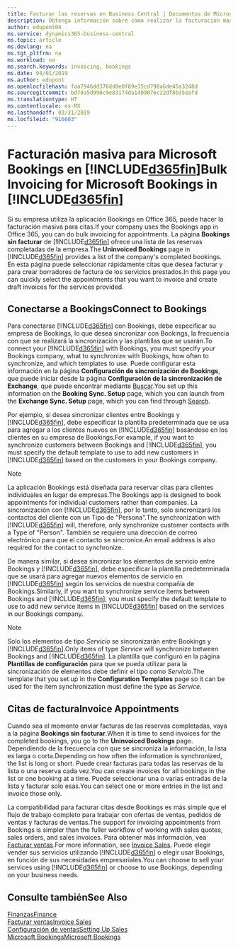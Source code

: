 ```yaml
---
title: Facturar las reservas en Business Central | Documentos de Microsoft
description: Obtenga información sobre cómo realizar la facturación masiva desde Microsoft Bookings en Business Central.
author: edupont04
ms.service: dynamics365-business-central
ms.topic: article
ms.devlang: na
ms.tgt_pltfrm: na
ms.workload: na
ms.search.keywords: invoicing, bookings
ms.date: 04/01/2019
ms.author: edupont
ms.openlocfilehash: faa7946dd376dd8e0f89e35cd798a6de45a3248d
ms.sourcegitcommit: bd78a5d990c9e83174da1409076c22df8b35eafd
ms.translationtype: HT
ms.contentlocale: es-MX
ms.lasthandoff: 03/31/2019
ms.locfileid: "916603"
---
```

# <a name="bulk-invoicing-for-microsoft-bookings-in-included365finincludesd365finmdmd"></a><span data-ttu-id="4ec1e-103">Facturación masiva para Microsoft Bookings en [!INCLUDE[d365fin](includes/d365fin_md.md)]</span><span class="sxs-lookup"><span data-stu-id="4ec1e-103">Bulk Invoicing for Microsoft Bookings in [!INCLUDE[d365fin](includes/d365fin_md.md)]</span></span>
<span data-ttu-id="4ec1e-104">Si su empresa utiliza la aplicación Bookings en Office 365, puede hacer la facturación masiva para citas.</span><span class="sxs-lookup"><span data-stu-id="4ec1e-104">If your company uses the Bookings app in Office 365, you can do bulk invoicing for appointments.</span></span> <span data-ttu-id="4ec1e-105">La página **Bookings sin facturar** de [!INCLUDE[d365fin](includes/d365fin_md.md)] ofrece una lista de las reservas completadas de la empresa.</span><span class="sxs-lookup"><span data-stu-id="4ec1e-105">The **Uninvoiced Bookings** page in [!INCLUDE[d365fin](includes/d365fin_md.md)] provides a list of the company's completed bookings.</span></span> <span data-ttu-id="4ec1e-106">En esta página puede seleccionar rápidamente citas que desea facturar y para crear borradores de factura de los servicios prestados.</span><span class="sxs-lookup"><span data-stu-id="4ec1e-106">In this page you can quickly select the appointments that you want to invoice and create draft invoices for the services provided.</span></span>  

## <a name="connect-to-bookings"></a><span data-ttu-id="4ec1e-107">Conectarse a Bookings</span><span class="sxs-lookup"><span data-stu-id="4ec1e-107">Connect to Bookings</span></span>
<span data-ttu-id="4ec1e-108">Para conectarse [!INCLUDE[d365fin](includes/d365fin_md.md)] con Bookings, debe especificar su empresa de Bookings, lo que desea sincronizar con Bookings, la frecuencia con que se realizará la sincronización y las plantillas que se usarán.</span><span class="sxs-lookup"><span data-stu-id="4ec1e-108">To connect your [!INCLUDE[d365fin](includes/d365fin_md.md)] with Bookings, you must specify your Bookings company, what to synchronize with Bookings, how often to synchronize, and which templates to use.</span></span> <span data-ttu-id="4ec1e-109">Puede configurar esta información en la página **Configuración de sincronización de Bookings**, que puede iniciar desde la página **Configuración de la sincronización de Exchange**, que puede encontrar mediante [Buscar](ui-search.md).</span><span class="sxs-lookup"><span data-stu-id="4ec1e-109">You set up this information on the **Booking Sync. Setup** page, which you can launch from the **Exchange Sync. Setup** page, which you can find through [Search](ui-search.md).</span></span>  

<span data-ttu-id="4ec1e-110">Por ejemplo, si desea sincronizar clientes entre Bookings y [!INCLUDE[d365fin](includes/d365fin_md.md)], debe especificar la plantilla predeterminada que se usa para agregar a los clientes nuevos en [!INCLUDE[d365fin](includes/d365fin_md.md)] basándose en los clientes en su empresa de Bookings.</span><span class="sxs-lookup"><span data-stu-id="4ec1e-110">For example, if you want to synchronize customers between Bookings and [!INCLUDE[d365fin](includes/d365fin_md.md)], you must specify the default template to use to add new customers in [!INCLUDE[d365fin](includes/d365fin_md.md)] based on the customers in your Bookings company.</span></span>  

> [!NOTE]
> <span data-ttu-id="4ec1e-111">La aplicación Bookings está diseñada para reservar citas para clientes individuales en lugar de empresas.</span><span class="sxs-lookup"><span data-stu-id="4ec1e-111">The Bookings app is designed to book appointments for individual customers rather than companies.</span></span> <span data-ttu-id="4ec1e-112">La sincronización con [!INCLUDE[d365fin](includes/d365fin_md.md)], por lo tanto, solo sincronizará los contactos del cliente con un Tipo de "Persona".</span><span class="sxs-lookup"><span data-stu-id="4ec1e-112">The synchronization with [!INCLUDE[d365fin](includes/d365fin_md.md)] will, therefore, only synchronize customer contacts with a Type of "Person".</span></span> <span data-ttu-id="4ec1e-113">También se requiere una dirección de correo electrónico para que el contacto se sincronice.</span><span class="sxs-lookup"><span data-stu-id="4ec1e-113">An email address is also required for the contact to synchronize.</span></span>  

<span data-ttu-id="4ec1e-114">De manera similar, si desea sincronizar los elementos de servicio entre Bookings y [!INCLUDE[d365fin](includes/d365fin_md.md)], debe especificar la plantilla predeterminada que se usará para agregar nuevos elementos de servicio en [!INCLUDE[d365fin](includes/d365fin_md.md)] según los servicios de nuestra compañía de Bookings.</span><span class="sxs-lookup"><span data-stu-id="4ec1e-114">Similarly, if you want to synchronize service items between Bookings and [!INCLUDE[d365fin](includes/d365fin_md.md)], you must specify the default template to use to add new service items in [!INCLUDE[d365fin](includes/d365fin_md.md)] based on the services in our Bookings company.</span></span>  

> [!NOTE]
> <span data-ttu-id="4ec1e-115">Solo los elementos de tipo *Servicio* se sincronizarán entre Bookings y [!INCLUDE[d365fin](includes/d365fin_md.md)].</span><span class="sxs-lookup"><span data-stu-id="4ec1e-115">Only items of type *Service* will synchronize between Bookings and [!INCLUDE[d365fin](includes/d365fin_md.md)].</span></span> <span data-ttu-id="4ec1e-116">La plantilla que configuró en la página **Plantillas de configuración** para que se pueda utilizar para la sincronización de elementos debe definir el tipo como *Servicio*.</span><span class="sxs-lookup"><span data-stu-id="4ec1e-116">The template that you set up in the **Configuration Templates** page so it can be used for the item synchronization must define the type as *Service*.</span></span>

## <a name="invoice-appointments"></a><span data-ttu-id="4ec1e-117">Citas de factura</span><span class="sxs-lookup"><span data-stu-id="4ec1e-117">Invoice Appointments</span></span>
<span data-ttu-id="4ec1e-118">Cuando sea el momento enviar facturas de las reservas completadas, vaya a la página **Bookings sin facturar**.</span><span class="sxs-lookup"><span data-stu-id="4ec1e-118">When it is time to send invoices for the completed bookings, you go to the **Uninvoiced Bookings** page.</span></span> <span data-ttu-id="4ec1e-119">Dependiendo de la frecuencia con que se sincroniza la información, la lista es larga o corta.</span><span class="sxs-lookup"><span data-stu-id="4ec1e-119">Depending on how often the information is synchronized, the list is long or short.</span></span> <span data-ttu-id="4ec1e-120">Puede crear facturas para todas las reservas de la lista o una reserva cada vez.</span><span class="sxs-lookup"><span data-stu-id="4ec1e-120">You can create invoices for all bookings in the list or one booking at a time.</span></span> <span data-ttu-id="4ec1e-121">Puede seleccionar una o varias entradas de la lista y facturar solo esas.</span><span class="sxs-lookup"><span data-stu-id="4ec1e-121">You can select one or more entries in the list and invoice those only.</span></span>  

<span data-ttu-id="4ec1e-122">La compatibilidad para facturar citas desde Bookings es más simple que el flujo de trabajo completo para trabajar con ofertas de ventas, pedidos de ventas y facturas de ventas.</span><span class="sxs-lookup"><span data-stu-id="4ec1e-122">The support for invoicing appointments from Bookings is simpler than the fuller workflow of working with sales quotes, sales orders, and sales invoices.</span></span> <span data-ttu-id="4ec1e-123">Para obtener más información, vea [Facturar ventas](sales-how-invoice-sales.md).</span><span class="sxs-lookup"><span data-stu-id="4ec1e-123">For more information, see [Invoice Sales](sales-how-invoice-sales.md).</span></span> <span data-ttu-id="4ec1e-124">Puede elegir vender sus servicios utilizando [!INCLUDE[d365fin](includes/d365fin_md.md)] o elegir usar Bookings, en función de sus necesidades empresariales.</span><span class="sxs-lookup"><span data-stu-id="4ec1e-124">You can choose to sell your services using [!INCLUDE[d365fin](includes/d365fin_md.md)] or choose to use Bookings, depending on your business needs.</span></span>  

## <a name="see-also"></a><span data-ttu-id="4ec1e-125">Consulte también</span><span class="sxs-lookup"><span data-stu-id="4ec1e-125">See Also</span></span>
[<span data-ttu-id="4ec1e-126">Finanzas</span><span class="sxs-lookup"><span data-stu-id="4ec1e-126">Finance</span></span>](finance.md)  
[<span data-ttu-id="4ec1e-127">Facturar ventas</span><span class="sxs-lookup"><span data-stu-id="4ec1e-127">Invoice Sales</span></span>](sales-how-invoice-sales.md)  
[<span data-ttu-id="4ec1e-128">Configuración de ventas</span><span class="sxs-lookup"><span data-stu-id="4ec1e-128">Setting Up Sales</span></span>](sales-setup-sales.md)  
[<span data-ttu-id="4ec1e-129">Microsoft Bookings</span><span class="sxs-lookup"><span data-stu-id="4ec1e-129">Microsoft Bookings</span></span>](https://products.office.com/en-us/business/scheduling-and-booking-app)  
